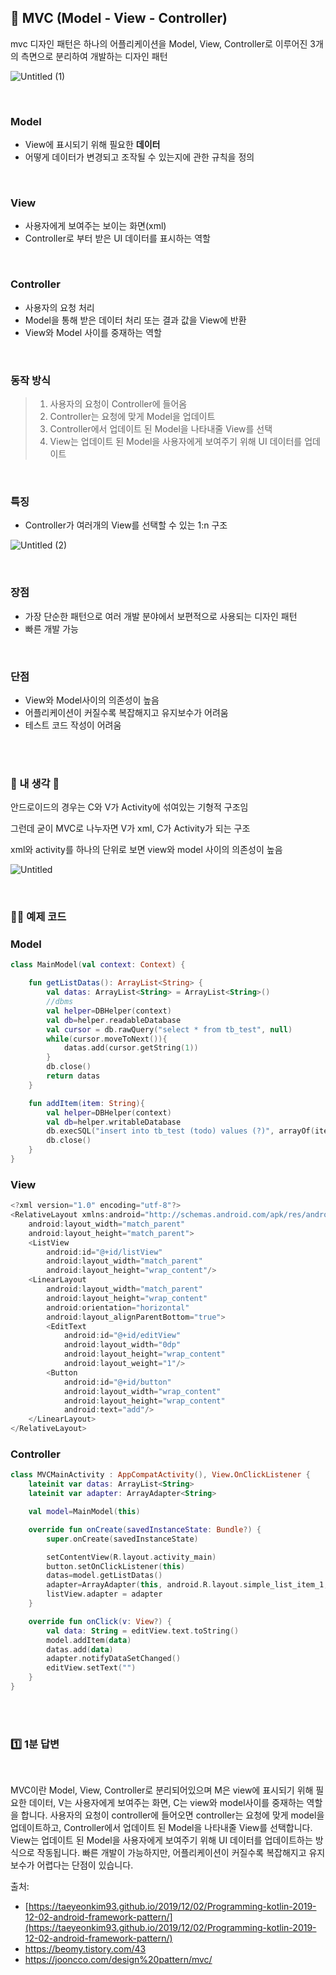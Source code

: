 ## 📌 MVC (Model - View - Controller)


mvc 디자인 패턴은 하나의 어플리케이션을 Model, View, Controller로 이루어진 3개의 측면으로 분리하여 개발하는 디자인 패턴

![Untitled (1)](https://user-images.githubusercontent.com/69586104/236079339-bfb12a2c-55e6-453d-bc20-9ea1a1e794e7.png)

<br>

### Model

- View에 표시되기 위해 필요한 **데이터**
- 어떻게 데이터가 변경되고 조작될 수 있는지에 관한 규칙을 정의

<br>

### View

- 사용자에게 보여주는 보이는 화면(xml)
- Controller로 부터 받은 UI 데이터를 표시하는 역할

<br>

### Controller

- 사용자의 요청 처리
- Model을 통해 받은 데이터 처리 또는 결과 값을 View에 반환
- View와 Model 사이를 중재하는 역할

<br>

### 동작 방식

> 1. 사용자의 요청이 Controller에 들어옴
> 2. Controller는 요청에 맞게 Model을 업데이트
> 3. Controller에서 업데이트 된 Model을 나타내줄 View를 선택
> 4. View는 업데이트 된 Model을 사용자에게 보여주기 위해 UI 데이터를 업데이트
 

<br>

### 특징

- Controller가 여러개의 View를 선택할 수 있는 1:n 구조
    

![Untitled (2)](https://user-images.githubusercontent.com/69586104/236079643-3a035b3b-d294-40ed-8061-6084e46f89e4.png)

<br>

### 장점

- 가장 단순한 패턴으로 여러 개발 분야에서 보편적으로 사용되는 디자인 패턴
- 빠른 개발 가능

<br>


### 단점

- View와 Model사이의 의존성이 높음
- 어플리케이션이 커질수록 복잡해지고 유지보수가 어려움
- 테스트 코드 작성이 어려움

<br>
<br>

### 🤔 내 생각 🤔

안드로이드의 경우는 C와 V가 Activity에 섞여있는 기형적 구조임

그런데 굳이 MVC로 나누자면 V가 xml, C가 Activity가 되는 구조

xml와 activity를 하나의 단위로 보면 view와 model 사이의 의존성이 높음

![Untitled](https://user-images.githubusercontent.com/69586104/236079352-2614b796-1617-48e3-90ea-659e870f8992.png)


<br>

### 👩‍💻 예제 코드

### Model

```kotlin
class MainModel(val context: Context) {

    fun getListDatas(): ArrayList<String> {
        val datas: ArrayList<String> = ArrayList<String>()
        //dbms
        val helper=DBHelper(context)
        val db=helper.readableDatabase
        val cursor = db.rawQuery("select * from tb_test", null)
        while(cursor.moveToNext()){
            datas.add(cursor.getString(1))
        }
        db.close()
        return datas
    }

    fun addItem(item: String){
        val helper=DBHelper(context)
        val db=helper.writableDatabase
        db.execSQL("insert into tb_test (todo) values (?)", arrayOf(item))
        db.close()
    }
}
```

### View

```kotlin
<?xml version="1.0" encoding="utf-8"?>
<RelativeLayout xmlns:android="http://schemas.android.com/apk/res/android"
    android:layout_width="match_parent"
    android:layout_height="match_parent">
    <ListView
        android:id="@+id/listView"
        android:layout_width="match_parent"
        android:layout_height="wrap_content"/>
    <LinearLayout
        android:layout_width="match_parent"
        android:layout_height="wrap_content"
        android:orientation="horizontal"
        android:layout_alignParentBottom="true">
        <EditText
            android:id="@+id/editView"
            android:layout_width="0dp"
            android:layout_height="wrap_content"
            android:layout_weight="1"/>
        <Button
            android:id="@+id/button"
            android:layout_width="wrap_content"
            android:layout_height="wrap_content"
            android:text="add"/>
    </LinearLayout>
</RelativeLayout>
```

### Controller

```kotlin
class MVCMainActivity : AppCompatActivity(), View.OnClickListener {
    lateinit var datas: ArrayList<String>
    lateinit var adapter: ArrayAdapter<String>

    val model=MainModel(this)

    override fun onCreate(savedInstanceState: Bundle?) {
        super.onCreate(savedInstanceState)

        setContentView(R.layout.activity_main)
        button.setOnClickListener(this)
        datas=model.getListDatas()
        adapter=ArrayAdapter(this, android.R.layout.simple_list_item_1, datas)
        listView.adapter = adapter
    }

    override fun onClick(v: View?) {
        val data: String = editView.text.toString()
        model.addItem(data)
        datas.add(data)
        adapter.notifyDataSetChanged()
        editView.setText("")
    }
}
```



<br>
<br>

### 1️⃣ 1분 답변
<br>
<aside>

MVC이란 Model, View, Controller로 분리되어있으며 M은 view에 표시되기 위해 필요한 데이터, V는 사용자에게 보여주는 화면, C는 view와 model사이를 중재하는 역할을 합니다.
사용자의 요청이 controller에 들어오면 controller는 요청에 맞게 model을 업데이트하고, Controller에서 업데이트 된 Model을 나타내줄 View를 선택합니다. View는 업데이트 된 Model을 사용자에게 보여주기 위해 UI 데이터를 업데이트하는 방식으로 작동됩니다.
빠른 개발이 가능하지만, 어플리케이션이 커질수록 복잡해지고 유지보수가 어렵다는 단점이 있습니다.

</aside>



출처: 
- [https://taeyeonkim93.github.io/2019/12/02/Programming-kotlin-2019-12-02-android-framework-pattern/](https://taeyeonkim93.github.io/2019/12/02/Programming-kotlin-2019-12-02-android-framework-pattern/)
- https://beomy.tistory.com/43
- https://jooncco.com/design%20pattern/mvc/
